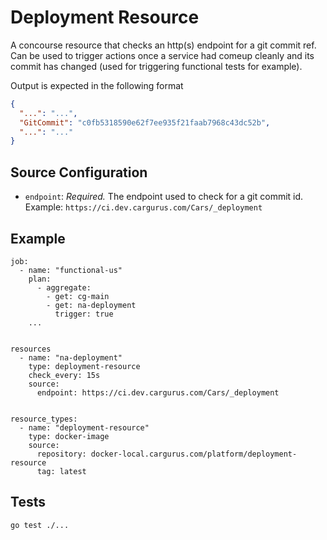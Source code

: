 # Deployment Resource

A concourse resource that checks an http(s) endpoint for a git commit ref. Can be used to trigger actions once a service had comeup cleanly and its commit has changed (used for triggering functional tests for example).

Output is expected in the following format
```json
{
  "...": "...",
  "GitCommit": "c0fb5318590e62f7ee935f21faab7968c43dc52b",
  "...": "..."
}
```


## Source Configuration

* `endpoint`: *Required.* The endpoint used to check for a git commit id.
    Example: `https://ci.dev.cargurus.com/Cars/_deployment`


## Example
```
job:
  - name: "functional-us"
    plan:
      - aggregate:
        - get: cg-main
        - get: na-deployment
          trigger: true
    ...


resources
  - name: "na-deployment"
    type: deployment-resource
    check_every: 15s
    source:
      endpoint: https://ci.dev.cargurus.com/Cars/_deployment


resource_types:
  - name: "deployment-resource"
    type: docker-image
    source:
      repository: docker-local.cargurus.com/platform/deployment-resource
      tag: latest
```


## Tests
```sh
go test ./...
```